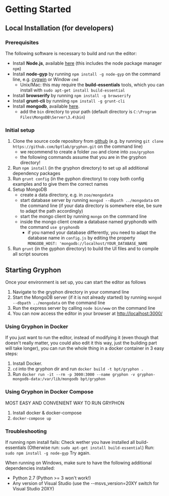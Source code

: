 Getting Started
===============

Local Installation (for developers)
-----------------------------------

### Prerequisites

The following software is necessary to build and run the editor:

-   Install **Node.js**, available
    [here](https://nodejs.org/en/download/) (this includes the node
    package manager `npm`)
-   Install **node-gyp** by running `npm install -g node-gyp` on the
    command line, e.g. [cygwin](https://cygwin.com) or Window `cmd`
    -   Unix/Mac: this may require the **build-essentials** tools, which
        you can install with `sudo apt-get install build-essential`
-   Install **browserify** by running `npm install -g browserify`
-   Install **grunt-cli** by runniing `npm install -g grunt-cli`
-   Install **mongodb**, available
    [here](https://www.mongodb.org/downloads).
    -   add the `bin` directory to your path (default directory is
        `C:\Program Files\MongoDB\Server\3.4\bin`)

### Initial setup

1.  Clone the source code repository from
    [github](http://github.com/bptlab/gryphon) (e.g. by running
    `git clone https://github.com/bptlab/gryphon.git` on the command
    line)
    -   we recommend to create a folder `zoo` and clone into
        `zoo/gryphon`
    -   the following commands assume that you are in the gryphon
        directory!
2.  Run `npm install` (in the gryphon directory) to set up all
    additional dependency packages
3.  Run `grunt config` (in the gyphon directory) to copy both config
    examples and to give them the correct names
4.  Setup MongoDB
    -   create a data directory, e.g. in `zoo/mongodata`
    -   start database server by running `mongod --dbpath ../mongodata`
        on the command line (if your data directory is somewhere else,
        be sure to adapt the path accordingly)
    -   start the mongo client by running `mongo` on the command line
    -   inside the mongo client create a database named gryphondb with
        the command `use gryphondb`
        -   if you named your database differently, you need to adapt
            the database name in `config.js` by editing the property
            `MONGODB_HOST: 'mongodb://localhost/YOUR_DATABASE_NAME`
5.  Run `grunt` (in the gyphon directory) to build the UI files and to
    compile all script sources

Starting Gryphon
----------------

Once your environment is set up, you can start the editor as follows

1.  Navigate to the gryphon directory in your command line
2.  Start the MongoDB server (if it is not already started) by running
    `mongod --dbpath ../mongodata` on the command line
3.  Run the express server by calling `node bin/www` on the command line
4.  You can now access the editor in your browser at
    <http://localhost:3000/>

### Using Gryphon in Docker

If you just want to run the editor, instead of modifying it (even though that doesn't really matter,
you could also edit it this way, just the building part will take longer), you can run the whole
thing in a docker container in 3 easy steps:

1.  Install Docker.
2.  `cd` into the gryphon dir and run `docker build -t bpt/gryphon .`
3.  Run `docker run -it --rm -p 3000:3000 --name gryphon -v gryphon-mongodb-data:/var/lib/mongodb bpt/gryphon`


### Using Gryphon in Docker Compose
MOST EASY AND CONVENIENT WAY TO RUN GRYPHON

1. Install docker & docker-compose
1. `docker-compose up`

### Troubleshooting
If running npm install fails:
Check wether you have installed all build-essentials (Otherwise run: `sudo apt-get install build-essential`)
Run: `sudo npm install -g node-gyp`
Try again.

When running on Windows, make sure to have the following additional dependencies installed:
* Python 2.7 (Python >= 3 won't work!)
* Any version of Visual Studio (use the --msvs_version=20XY switch for Visual Studio 20XY)
